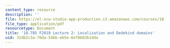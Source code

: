 ```yaml
---
content_type: resource
description: ''
file: https://ol-ocw-studio-app-production.s3.amazonaws.com/courses/18-785-number-theory-i-fall-2019/32db2c3a76da54bbeb5e6ef8b63b1dda_MIT18_785F19_lec2.pdf
file_type: application/pdf
resourcetype: Document
title: '18.785 F2019 Lecture 2: Localization and Dedekind domains'
uid: 32db2c3a-76da-54bb-eb5e-6ef8b63b1dda
---
```

